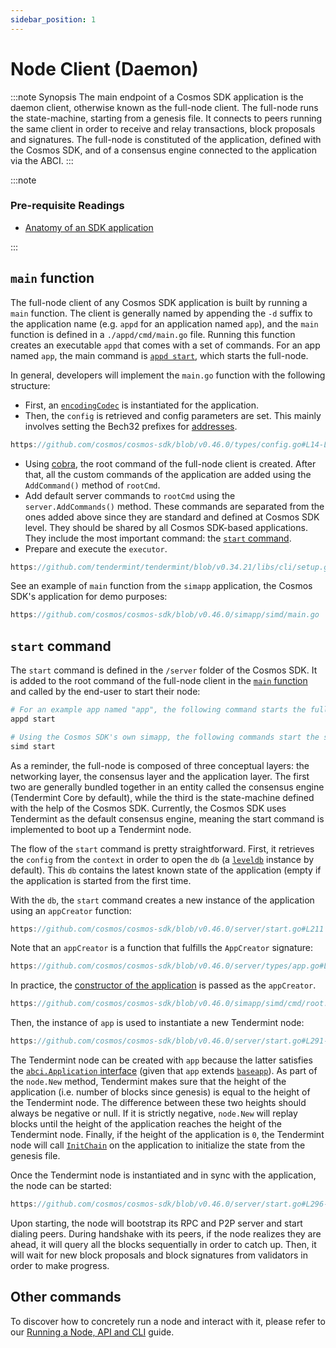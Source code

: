```yaml
---
sidebar_position: 1
---
```


# Node Client (Daemon)

:::note Synopsis
The main endpoint of a Cosmos SDK application is the daemon client, otherwise known as the full-node client. The full-node runs the state-machine, starting from a genesis file. It connects to peers running the same client in order to receive and relay transactions, block proposals and signatures. The full-node is constituted of the application, defined with the Cosmos SDK, and of a consensus engine connected to the application via the ABCI.
:::

:::note

### Pre-requisite Readings

* [Anatomy of an SDK application](../basics/00-app-anatomy.md)

:::

## `main` function

The full-node client of any Cosmos SDK application is built by running a `main` function. The client is generally named by appending the `-d` suffix to the application name (e.g. `appd` for an application named `app`), and the `main` function is defined in a `./appd/cmd/main.go` file. Running this function creates an executable `appd` that comes with a set of commands. For an app named `app`, the main command is [`appd start`](#start-command), which starts the full-node.

In general, developers will implement the `main.go` function with the following structure:

* First, an [`encodingCodec`](./05-encoding.md) is instantiated for the application.
* Then, the `config` is retrieved and config parameters are set. This mainly involves setting the Bech32 prefixes for [addresses](../basics/03-accounts.md#addresses).

```go reference
https://github.com/cosmos/cosmos-sdk/blob/v0.46.0/types/config.go#L14-L29
```

* Using [cobra](https://github.com/spf13/cobra), the root command of the full-node client is created. After that, all the custom commands of the application are added using the `AddCommand()` method of `rootCmd`.
* Add default server commands to `rootCmd` using the `server.AddCommands()` method. These commands are separated from the ones added above since they are standard and defined at Cosmos SDK level. They should be shared by all Cosmos SDK-based applications. They include the most important command: the [`start` command](#start-command).
* Prepare and execute the `executor`.
  
```go reference
https://github.com/tendermint/tendermint/blob/v0.34.21/libs/cli/setup.go#L74-L78

```

See an example of `main` function from the `simapp` application, the Cosmos SDK's application for demo purposes:

```go reference
https://github.com/cosmos/cosmos-sdk/blob/v0.46.0/simapp/simd/main.go
```

## `start` command

The `start` command is defined in the `/server` folder of the Cosmos SDK. It is added to the root command of the full-node client in the [`main` function](#main-function) and called by the end-user to start their node:

```bash
# For an example app named "app", the following command starts the full-node.
appd start

# Using the Cosmos SDK's own simapp, the following commands start the simapp node.
simd start
```

As a reminder, the full-node is composed of three conceptual layers: the networking layer, the consensus layer and the application layer. The first two are generally bundled together in an entity called the consensus engine (Tendermint Core by default), while the third is the state-machine defined with the help of the Cosmos SDK. Currently, the Cosmos SDK uses Tendermint as the default consensus engine, meaning the start command is implemented to boot up a Tendermint node.

The flow of the `start` command is pretty straightforward. First, it retrieves the `config` from the `context` in order to open the `db` (a [`leveldb`](https://github.com/syndtr/goleveldb) instance by default). This `db` contains the latest known state of the application (empty if the application is started from the first time.

With the `db`, the `start` command creates a new instance of the application using an `appCreator` function:

```go reference
https://github.com/cosmos/cosmos-sdk/blob/v0.46.0/server/start.go#L211
```

Note that an `appCreator` is a function that fulfills the `AppCreator` signature:

```go reference
https://github.com/cosmos/cosmos-sdk/blob/v0.46.0/server/types/app.go#L57-L59
```

In practice, the [constructor of the application](../basics/00-app-anatomy.md#constructor-function) is passed as the `appCreator`.

```go reference
https://github.com/cosmos/cosmos-sdk/blob/v0.46.0/simapp/simd/cmd/root.go#L246-L295
```

Then, the instance of `app` is used to instantiate a new Tendermint node:

```go reference
https://github.com/cosmos/cosmos-sdk/blob/v0.46.0/server/start.go#L291-L294
```

The Tendermint node can be created with `app` because the latter satisfies the [`abci.Application` interface](https://github.com/tendermint/tendermint/blob/v0.34.21/abci/types/application.go#L7-L32) (given that `app` extends [`baseapp`](./00-baseapp.md)). As part of the `node.New` method, Tendermint makes sure that the height of the application (i.e. number of blocks since genesis) is equal to the height of the Tendermint node. The difference between these two heights should always be negative or null. If it is strictly negative, `node.New` will replay blocks until the height of the application reaches the height of the Tendermint node. Finally, if the height of the application is `0`, the Tendermint node will call [`InitChain`](./00-baseapp.md#initchain) on the application to initialize the state from the genesis file.

Once the Tendermint node is instantiated and in sync with the application, the node can be started:

```go reference
https://github.com/cosmos/cosmos-sdk/blob/v0.46.0/server/start.go#L296-L298
```

Upon starting, the node will bootstrap its RPC and P2P server and start dialing peers. During handshake with its peers, if the node realizes they are ahead, it will query all the blocks sequentially in order to catch up. Then, it will wait for new block proposals and block signatures from validators in order to make progress.

## Other commands

To discover how to concretely run a node and interact with it, please refer to our [Running a Node, API and CLI](../run-node/01-run-node.md) guide.
